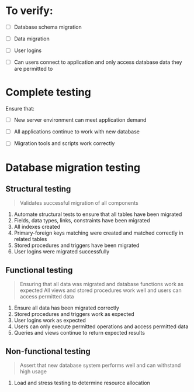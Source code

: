 # To verify:
- [ ] Database schema migration
- [ ] Data migration
- [ ] User logins
- [ ] Can users connect to application and only access database data they are permitted to 


# Complete testing
Ensure that:
- [ ] New server environment can meet application demand
- [ ] All applications continue to work with new database
- [ ] Migration tools and scripts work correctly


# Database migration testing
## Structural testing
> Validates successful migration of all components 

1. Automate structural tests to ensure that all tables have been migrated
2. Fields, data types, links, constraints have been migrated
3. All indexes created
4. Primary-foreign keys matching were created and matched correctly in related tables
5. Stored procedures and triggers have been migrated 
6. User logins were migrated successfully


## Functional testing
> Ensuring that all data was migrated and database functions work as expected
> All views and stored procedures work well and users can access permitted data

1. Ensure all data has been migrated correctly
2. Stored procedures and triggers work as expected
3. User logins work as expected
4. Users can only execute permitted operations and access permitted data
5. Queries and views continue to return expected results

## Non-functional testing
> Assert that new database system performs well and can withstand high usage

1. Load and stress testing to determine resource allocation